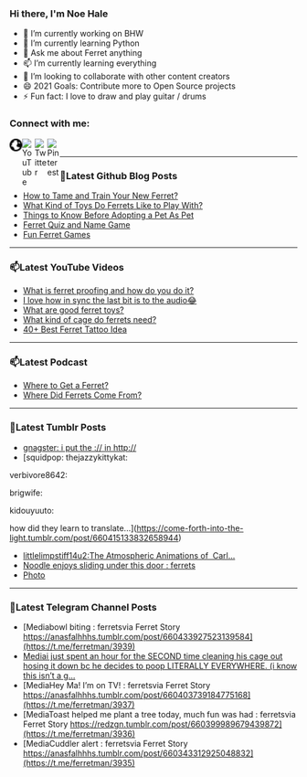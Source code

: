 ### Hi there, I'm Noe Hale

- 🔭 I’m currently working on BHW
- 🌱 I’m currently learning Python
- 💬 Ask me about Ferret anything
- 📫 I’m currently learning everything
- 🔭 I’m looking to collaborate with other content creators
- 😄 2021 Goals: Contribute more to Open Source projects
- ⚡ Fun fact: I love to draw and play guitar / drums

### Connect with me:

[<img align="left" alt="ferretvoice.com" width="22px" src="https://raw.githubusercontent.com/iconic/open-iconic/master/svg/globe.svg" />](https://ferretvoice.com)
[<img align="left" alt="YouTube" width="22px" src="https://cdn.jsdelivr.net/npm/simple-icons@v3/icons/youtube.svg" />](https://www.youtube.com/channel/UCk665XTfaMLVwFVWUmgnDiw)
[<img align="left" alt="Twitter" width="22px" src="https://cdn.jsdelivr.net/npm/simple-icons@v3/icons/twitter.svg" />](https://twitter.com/voiceferret)
[<img align="left" alt="Pinterest" width="22px" src="https://cdn.jsdelivr.net/npm/simple-icons@v3/icons/pinterest.svg" />](https://www.pinterest.com/voiceferret/)

<br />

---
### 🔭Latest Github Blog Posts
<!-- GITHUB:START -->
- [How to Tame and Train Your New Ferret?](http://noehale.github.io/how-to-tame-and-train-your-new-ferret/)
- [What Kind of Toys Do Ferrets Like to Play With?](http://noehale.github.io/what-kind-of-toys-do-ferrets-like-to-play-with/)
- [Things to Know Before Adopting a Pet As Pet](http://noehale.github.io/things-to-know-before-adopting-a-pet-as-pet/)
- [Ferret Quiz and Name Game](http://noehale.github.io/ferret-quiz/)
- [Fun Ferret Games](http://noehale.github.io/fun-ferret-games/)
<!-- GITHUB:END -->
---
### 📫Latest YouTube Videos

<!-- YOUTUBE:START -->
- [What is ferret proofing and how do you do it?](https://www.youtube.com/watch?v=81Syh_DJBQQ)
- [I love how in sync the last bit is to the audio😂](https://www.youtube.com/watch?v=WHBeGHwSlGY)
- [What are good ferret toys?](https://www.youtube.com/watch?v=tPxRilBzc0s)
- [What kind of cage do ferrets need?](https://www.youtube.com/watch?v=xzz6hC3sR5A)
- [40+ Best Ferret Tattoo Idea](https://www.youtube.com/watch?v=KIKqduR6Xcs)
<!-- YOUTUBE:END -->

---
### 📫Latest Podcast

<!-- PODCAST:START -->
- [Where to Get a Ferret?](https://anchor.fm/ferretvoice/episodes/Where-to-Get-a-Ferret-erurfu)
- [Where Did Ferrets Come From?](https://anchor.fm/ferretvoice/episodes/Where-Did-Ferrets-Come-From-eruq8g)
<!-- PODCAST:END -->
---
### 📝Latest Tumblr Posts

<!-- TUMBLR:START -->
- [gnagster:
i put the :// in http://
](https://come-forth-into-the-light.tumblr.com/post/660437719341727744)
- [squidpop:
thejazzykittykat:

verbivore8642:

brigwife:

kidouyuuto:

how did they learn to translate...](https://come-forth-into-the-light.tumblr.com/post/660415133832658944)
- [littlelimpstiff14u2:The Atmospheric Animations of  Carl...](https://come-forth-into-the-light.tumblr.com/post/660392406840213504)
- [Noodle enjoys sliding under this door : ferrets](https://come-forth-into-the-light.tumblr.com/post/660347156788592640)
- [Photo](https://come-forth-into-the-light.tumblr.com/post/660324488271052800)
<!-- TUMBLR:END -->
---
### 📝Latest Telegram Channel Posts

<!-- TELEGRAM:START -->
- [Mediabowl biting : ferretsvia Ferret Story https://anasfalhhhs.tumblr.com/post/660433927523139584](https://t.me/ferretman/3939)
- [Mediai just spent an hour for the SECOND time cleaning his cage out hosing it down bc he decides to poop LITERALLY EVERYWHERE. (i know this isn’t a g...](https://t.me/ferretman/3938)
- [MediaHey Ma! I’m on TV! : ferretsvia Ferret Story https://anasfalhhhs.tumblr.com/post/660403739184775168](https://t.me/ferretman/3937)
- [MediaToast helped me plant a tree today, much fun was had : ferretsvia Ferret Story https://redzgn.tumblr.com/post/660399989679439872](https://t.me/ferretman/3936)
- [MediaCuddler alert : ferretsvia Ferret Story https://anasfalhhhs.tumblr.com/post/660343312925048832](https://t.me/ferretman/3935)
<!-- TELEGRAM:END -->
